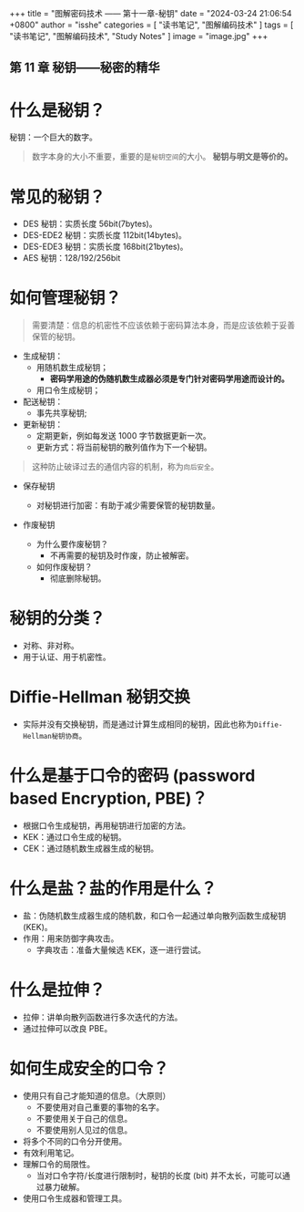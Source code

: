 +++
title = "图解密码技术 —— 第十一章-秘钥"
date = "2024-03-24 21:06:54 +0800"
author = "isshe"
categories = [ "读书笔记", "图解编码技术" ]
tags = [ "读书笔记", "图解编码技术", "Study Notes" ]
image = "image.jpg"
+++


第 11 章 秘钥——秘密的精华
---

# 什么是秘钥？
秘钥：一个巨大的数字。
> 数字本身的大小不重要，重要的是`秘钥空间`的大小。
**秘钥与明文是等价的。**

# 常见的秘钥？
* DES 秘钥：实质长度 56bit(7bytes)。
* DES-EDE2 秘钥：实质长度 112bit(14bytes)。
* DES-EDE3 秘钥：实质长度 168bit(21bytes)。
* AES 秘钥：128/192/256bit


# 如何管理秘钥？
> 需要清楚：信息的机密性不应该依赖于密码算法本身，而是应该依赖于妥善保管的秘钥。
* 生成秘钥：
  * 用随机数生成秘钥；
    * **密码学用途的伪随机数生成器必须是专门针对密码学用途而设计的。**
  * 用口令生成秘钥；
* 配送秘钥：
  * 事先共享秘钥;
* 更新秘钥：
  * 定期更新，例如每发送 1000 字节数据更新一次。
  * 更新方式：将当前秘钥的散列值作为下一个秘钥。
> 这种防止破译过去的通信内容的机制，称为`向后安全`。

* 保存秘钥
  * 对秘钥进行加密：有助于减少需要保管的秘钥数量。

* 作废秘钥
  * 为什么要作废秘钥？
    * 不再需要的秘钥及时作废，防止被解密。
  * 如何作废秘钥？
    * 彻底删除秘钥。


# 秘钥的分类？
* 对称、非对称。
* 用于认证、用于机密性。


# Diffie-Hellman 秘钥交换
* 实际并没有交换秘钥，而是通过计算生成相同的秘钥，因此也称为`Diffie-Hellman秘钥协商`。


# 什么是基于口令的密码 (password based Encryption, PBE)？
* 根据口令生成秘钥，再用秘钥进行加密的方法。
* KEK：通过口令生成的秘钥。
* CEK：通过随机数生成器生成的秘钥。

# 什么是盐？盐的作用是什么？
* 盐：伪随机数生成器生成的随机数，和口令一起通过单向散列函数生成秘钥 (KEK)。
* 作用：用来防御字典攻击。
  * 字典攻击：准备大量候选 KEK，逐一进行尝试。

# 什么是拉伸？
* 拉伸：讲单向散列函数进行多次迭代的方法。
* 通过拉伸可以改良 PBE。

# 如何生成安全的口令？
* 使用只有自己才能知道的信息。（大原则）
  * 不要使用对自己重要的事物的名字。
  * 不要使用关于自己的信息。
  * 不要使用别人见过的信息。
* 将多个不同的口令分开使用。
* 有效利用笔记。
* 理解口令的局限性。
  * 当对口令字符/长度进行限制时，秘钥的长度 (bit) 并不太长，可能可以通过暴力破解。
* 使用口令生成器和管理工具。